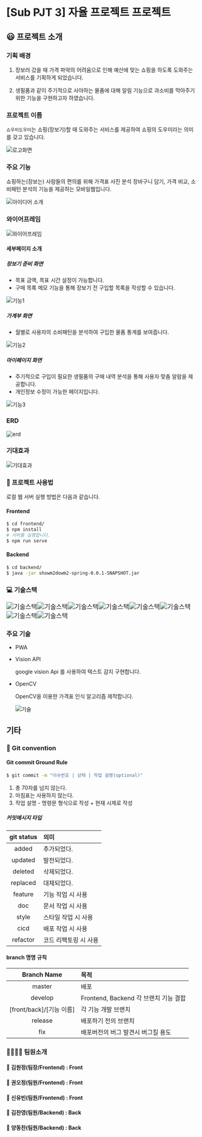 # [Sub PJT 3] 자율 프로젝트 프로젝트

## :smiley: ​프로젝트 소개

### 기획 배경

1.  장보러 갔을 때 가격 파악의 어려움으로 인해 예산에 맞는 쇼핑을 하도록 도와주는 서비스를 기획하게 되었습니다.

2. 생필품과 같이 주기적으로 사야하는 물품에 대해 알림 기능으로 과소비를 막아주기 위한 기능을 구현하고자 하였습니다.

### 프로젝트 이름

`쇼우미도우미`는 쇼핑(장보기)할 때 도와주는 서비스를 제공하여 쇼핑의 도우미라는 의미를 갖고 있습니다.

![로고화면](https://user-images.githubusercontent.com/60081201/96952527-ff89de80-1529-11eb-9128-bc19eca5d01c.PNG)

### 주요 기능

쇼핑하는(장보는) 사람들의 편의를 위해 가격표 사진 분석 장바구니 담기, 가격 비교, 소비패턴 분석의 기능을 제공하는 모바일웹입니다.

![아이디어 소개](https://user-images.githubusercontent.com/60081201/96952896-d61d8280-152a-11eb-94cd-0a51776abb22.PNG)



### 와이어프레임

![와이어프레임](https://user-images.githubusercontent.com/60081201/96954086-a02dcd80-152d-11eb-8d29-86317b78823e.PNG)

#### 세부페이지 소개

##### 장보기 준비 화면

- 목표 금액, 목표 시간 설정이 가능합니다.
- 구매 목록 메모 기능을 통해 장보기 전 구입할 목록을 작성할 수 있습니다.

![기능1](https://user-images.githubusercontent.com/60081201/96954306-17fbf800-152e-11eb-9000-fe63451bb4fb.PNG)

##### 가계부 화면

- 월별로 사용자의 소비패턴을 분석하여 구입한 물품 통계를 보여줍니다.

![기능2](https://user-images.githubusercontent.com/60081201/96954299-16cacb00-152e-11eb-8038-025ff68db8e1.PNG)

##### 마이페이지 화면

- 주기적으로 구입이 필요한 생필품의 구매 내역 분석을 통해 사용자 맞춤 알람을 제공합니다.
- 개인정보 수정이 가능한 페이지입니다.

![기능3](https://user-images.githubusercontent.com/60081201/96954305-17636180-152e-11eb-8676-53139f5e24da.PNG)



### ERD

![erd](https://user-images.githubusercontent.com/60081201/96953487-1e897000-152c-11eb-8f48-ec2b89d3f6fb.PNG)



### 기대효과

![기대효과](https://user-images.githubusercontent.com/60081201/96952891-d584ec00-152a-11eb-8845-3b22e2b8fc6d.PNG)



### :key: ​프로젝트 사용법

로컬 웹 서버 실행 방법은 다음과 같습니다.

#### Frontend

```bash
$ cd frontend/
$ npm install
# 서버를 실행합니다.
$ npm run serve
```

#### Backend

```bash
$ cd backend/
$ java -jar showm2dowm2-spring-0.0.1-SNAPSHOT.jar
```



### 💻 기술스택

<img src="https://img.shields.io/badge/Frontend-Vue.js, css/html/JavaScript, vuetify, scss-green" alt="기술스택" style="zoom:120%;" /><img src="https://img.shields.io/badge/database-MySQL, mariaDB-yellowgreen" alt="기술스택" style="zoom:120%;" /><img src="https://img.shields.io/badge/backend-Springboot, swagger-ff69b4" alt="기술스택" style="zoom:120%;" /><img src="https://img.shields.io/badge/server-AWS-9cf" alt="기술스택" style="zoom:120%;" /><img src="https://img.shields.io/badge/language-Java, JavaScript, Python-important" alt="기술스택" style="zoom:120%;" /><img src="https://img.shields.io/badge/OS-Ubuntu 18.04-blueviolet" alt="기술스택" style="zoom:120%;" /> <img src="https://img.shields.io/badge/WAS-Tomcat-lightgray" alt="기술스택" style="zoom:120%;" /><img src="https://img.shields.io/badge/server-docker-9c" alt="기술스택" style="zoom:120%;" />



### 주요 기술

- PWA

- Vision API

   google vision Api 를 사용하여 텍스트 감지 구현합니다.

- OpenCV

  OpenCV을 이용한 가격표 인식 알고리즘 제작합니다.

  ![기술](https://user-images.githubusercontent.com/60081201/96953374-e124e280-152b-11eb-9328-2b9c2f66457f.PNG)

## 기타

### :pushpin: ​Git convention

#### Git commit Ground Rule

```bash
$ git commit -m "이슈번호 | 상태 | 작업 설명(optional)"
```

1. 총 70자를 넘지 않는다.
2. 마침표는 사용하지 않는다. 
3. 작업 설명 - 명령문 형식으로 작성 + 현재 시제로 작성

##### 커밋메시지 타입

| git status | 의미                  |
| :--------: | :-------------------- |
|   added    | 추가되었다.           |
|  updated   | 발전되었다.           |
|  deleted   | 삭제되었다.           |
|  replaced  | 대체되었다.           |
|  feature   | 기능 작업 시 사용     |
|    doc     | 문서 작업 시 사용     |
|   style    | 스타일 작업 시 사용   |
|    cicd    | 배포 작업 시 사용     |
|  refactor  | 코드 리팩토링 시 사용 |

#### branch 명명 규칙

|       Branch Name        | 목적                                  |
| :----------------------: | :------------------------------------ |
|          master          | 배포                                  |
|         develop          | Frontend, Backend 각 브랜치 기능 결합 |
| [front/back]/[기능 이름] | 각 기능 개발 브랜치                   |
|         release          | 배포하기 전의 브랜치                  |
|           fix            | 배포버전의 버그 발견시 버그킬 용도    |



### 👨‍👩‍👦‍👦  팀원소개 

#### 👦 김원정(팀장/Frontend) : Front

#### 👦 권오정(팀원/Frontend) : Front

#### 👧 신유빈(팀원/Frontend) : Front

#### 👦 김찬영(팀원/Backend) : Back

#### 👦 양동찬(팀원/Backend) : Back